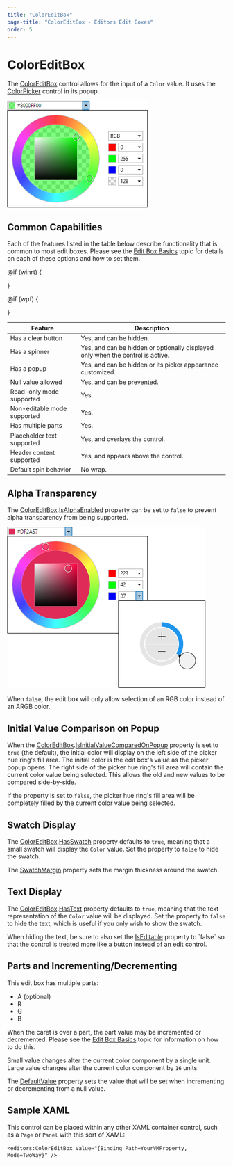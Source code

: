 ```yaml
---
title: "ColorEditBox"
page-title: "ColorEditBox - Editors Edit Boxes"
order: 5
---
```

# ColorEditBox

The [ColorEditBox](xref:@ActiproUIRoot.Controls.Editors.ColorEditBox) control allows for the input of a `Color` value.  It uses the [ColorPicker](../pickers/colorpicker.md) control in its popup.

![Screenshot](../images/coloreditbox-opened.png)

## Common Capabilities

Each of the features listed in the table below describe functionality that is common to most edit boxes.  Please see the [Edit Box Basics](parteditboxbase.md) topic for details on each of these options and how to set them.

<table>
<thead>

<tr>
<th>Feature</th>
<th>Description</th>
</tr>

</thead>
<tbody>

@if (winrt) {
<tr>
<td>Has a clear button</td>
<td>Yes, and can be hidden.</td>
</tr>
}

@if (wpf) {
<tr>
<td>Has a spinner</td>
<td>Yes, and can be hidden or optionally displayed only when the control is active.</td>
</tr>
}

<tr>
<td>Has a popup</td>
<td>Yes, and can be hidden or its picker appearance customized.</td>
</tr>

<tr>
<td>Null value allowed</td>
<td>Yes, and can be prevented.</td>
</tr>

<tr>
<td>Read-only mode supported</td>
<td>Yes.</td>
</tr>

<tr>
<td>Non-editable mode supported</td>
<td>Yes.</td>
</tr>

<tr>
<td>Has multiple parts</td>
<td>Yes.</td>
</tr>

<tr>
<td>Placeholder text supported</td>
<td>Yes, and overlays the control.</td>
</tr>

<tr>
<td>Header content supported</td>
<td>Yes, and appears above the control.</td>
</tr>

<tr>
<td>Default spin behavior</td>
<td>No wrap.</td>
</tr>

</tbody>
</table>

## Alpha Transparency

The [ColorEditBox](xref:@ActiproUIRoot.Controls.Editors.ColorEditBox).[IsAlphaEnabled](xref:@ActiproUIRoot.Controls.Editors.ColorEditBox.IsAlphaEnabled) property can be set to `false` to prevent alpha transparency from being supported.

![Screenshot](../images/coloreditbox-no-alpha.png)

When `false`, the edit box will only allow selection of an RGB color instead of an ARGB color.

## Initial Value Comparison on Popup

When the [ColorEditBox](xref:@ActiproUIRoot.Controls.Editors.ColorEditBox).[IsInitialValueComparedOnPopup](xref:@ActiproUIRoot.Controls.Editors.ColorEditBox.IsInitialValueComparedOnPopup) property is set to `true` (the default), the initial color will display on the left side of the picker hue ring's fill area.  The initial color is the edit box's value as the picker popup opens.  The right side of the picker hue ring's fill area will contain the current color value being selected.  This allows the old and new values to be compared side-by-side.

If the property is set to `false`, the picker hue ring's fill area will be completely filled by the current color value being selected.

## Swatch Display

The [ColorEditBox](xref:@ActiproUIRoot.Controls.Editors.ColorEditBox).[HasSwatch](xref:@ActiproUIRoot.Controls.Editors.ColorEditBox.HasSwatch) property defaults to `true`, meaning that a small swatch will display the `Color` value.  Set the property to `false` to hide the swatch.

The [SwatchMargin](xref:@ActiproUIRoot.Controls.Editors.ColorEditBox.SwatchMargin) property sets the margin thickness around the swatch.

## Text Display

The [ColorEditBox](xref:@ActiproUIRoot.Controls.Editors.ColorEditBox).[HasText](xref:@ActiproUIRoot.Controls.Editors.ColorEditBox.HasText) property defaults to `true`, meaning that the text representation of the `Color` value will be displayed.  Set the property to `false` to hide the text, which is useful if you only wish to show the swatch.

When hiding the text, be sure to also set the [IsEditable](xref:@ActiproUIRoot.Controls.Editors.Primitives.PartEditBoxBase`1.IsEditable) property to `false` so that the control is treated more like a button instead of an edit control.

## Parts and Incrementing/Decrementing

This edit box has multiple parts:

- A (optional)
- R
- G
- B

When the caret is over a part, the part value may be incremented or decremented.  Please see the [Edit Box Basics](parteditboxbase.md) topic for information on how to do this.

Small value changes alter the current color component by a single unit.  Large value changes alter the current color component by `16` units.

The [DefaultValue](xref:@ActiproUIRoot.Controls.Editors.ColorEditBox.DefaultValue) property sets the value that will be set when incrementing or decrementing from a null value.

## Sample XAML

This control can be placed within any other XAML container control, such as a `Page` or `Panel` with this sort of XAML:

```xaml
<editors:ColorEditBox Value="{Binding Path=YourVMProperty, Mode=TwoWay}" />
```

